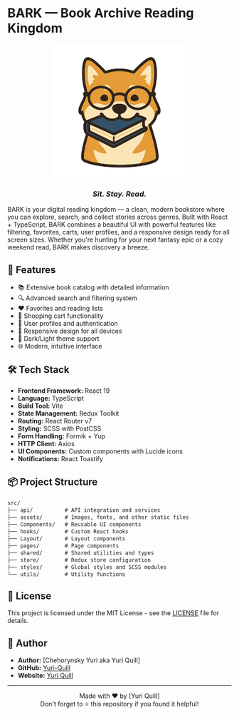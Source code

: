 # BARK — Book Archive Reading Kingdom

<div align="center">
  <img src="src/assets/logo/logo-large.png" alt="BARK Logo" width="300"/>
  
  ### *Sit. Stay. Read.*
</div>

BARK is your digital reading kingdom — a clean, modern bookstore where you can explore, search, and collect stories across genres. Built with React + TypeScript, BARK combines a beautiful UI with powerful features like filtering, favorites, carts, user profiles, and a responsive design ready for all screen sizes. Whether you're hunting for your next fantasy epic or a cozy weekend read, BARK makes discovery a breeze.

## 🚀 Features

- 📚 Extensive book catalog with detailed information
- 🔍 Advanced search and filtering system
- ❤️ Favorites and reading lists
- 🛒 Shopping cart functionality
- 👤 User profiles and authentication
- 📱 Responsive design for all devices
- 🌙 Dark/Light theme support
- 🌐 Modern, intuitive interface

## 🛠️ Tech Stack

- **Frontend Framework:** React 19
- **Language:** TypeScript
- **Build Tool:** Vite
- **State Management:** Redux Toolkit
- **Routing:** React Router v7
- **Styling:** SCSS with PostCSS
- **Form Handling:** Formik + Yup
- **HTTP Client:** Axios
- **UI Components:** Custom components with Lucide icons
- **Notifications:** React Toastify

## 📦 Project Structure

```
src/
├── api/          # API integration and services
├── assets/       # Images, fonts, and other static files
├── Components/   # Reusable UI components
├── hooks/        # Custom React hooks
├── Layout/       # Layout components
├── pages/        # Page components
├── shared/       # Shared utilities and types
├── store/        # Redux store configuration
├── styles/       # Global styles and SCSS modules
└── utils/        # Utility functions
```

## 📄 License

This project is licensed under the MIT License - see the [LICENSE](LICENSE) file for details.

## 👤 Author

- **Author:** [Chehorynsky Yuri aka Yuri Quill]
- **GitHub:** [Yuri-Quill](https://github.com/Yuri-Quill)
- **Website:** [Yuri Quill](https://www.linkedin.com/in/yuri-quill-ab125635a/)

---

<div align="center">
  Made with ❤️ by [Yuri Quill]<br>
  Don't forget to ⭐ this repository if you found it helpful!
</div>


